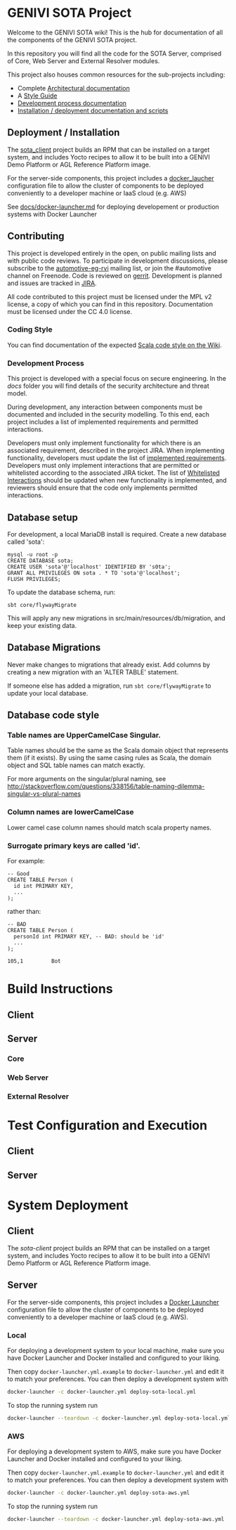 # GENIVI SOTA Project

Welcome to the GENIVI SOTA wiki! This is the hub for documentation of all the components of the GENIVI SOTA project.

In this repository you will find all the code for the SOTA Server, comprised of Core, Web Server and External Resolver modules.

This project also houses common resources for the sub-projects including:

 - Complete [Architectural documentation](Architecture)
 - A [Style Guide](Scala-Styleguide)
 - [Development process documentation](#process)
 - [Installation / deployment documentation and scripts](#install_deploy)

## <a name="install_deploy">Deployment / Installation</a>

The [sota_client](https://github.com/advancedtelematic/sota_client) project builds an RPM that can be installed on a target system, and includes Yocto recipes to allow it to be built into a GENIVI Demo Platform or AGL Reference Platform image.

For the server-side components, this project includes a [docker_laucher](https://github.com/advancedtelematic/docker_launcher) configuration file to allow the cluster of components to be deployed conveniently to a developer machine or IaaS cloud (e.g. AWS)

See [docs/docker-launcher.md](https://github.com/advancedtelematic/sota-server/master/docs/docker-launcher.md) for deploying developement or production systems with Docker Launcher

## Contributing

This project is developed entirely in the open, on public mailing lists and with public code reviews. To participate in development discussions, please subscribe to the [automotive-eg-rvi](https://lists.linuxfoundation.org/mailman/listinfo/automotive-eg-rvi) mailing list, or join the #automotive channel on Freenode. Code is reviewed on [gerrit](https://gerrithub.io). Development is planned and issues are tracked in [JIRA](https://www.atlassian.com/software/jira).

All code contributed to this project must be licensed under the MPL v2 license, a copy of which you can find in this repository. Documentation must be licensed under the CC 4.0 license.

### <a name="style">Coding Style</a>

You can find documentation of the expected <a href="Scala-Styleguide">Scala code style on the Wiki</a>.

### <a name="process">Development Process</a>

This project is developed with a special focus on secure engineering. In the *docs* folder you will find details of the security architecture and threat model.

During development, any interaction between components must be documented and included in the security modelling. To this end, each project includes a list of implemented requirements and permitted interactions.

Developers must only implement functionality for which there is an associated requirement, described in the project JIRA. When implementing functionality, developers must update the list of [implemented requirements](Requirements). Developers must only implement interactions that are permitted or whitelisted according to the associated JIRA ticket. The list of [Whitelisted Interactions](Whitelisted-Interactions) should be updated when new functionality is implemented, and reviewers should ensure that the code only implements permitted interactions.

## Database setup

For development, a local MariaDB install is required. Create a new database called 'sota':

    mysql -u root -p
    CREATE DATABASE sota;
    CREATE USER 'sota'@'localhost' IDENTIFIED BY 's0ta';
    GRANT ALL PRIVILEGES ON sota . * TO 'sota'@'localhost';
    FLUSH PRIVILEGES;

To update the database schema, run:

    sbt core/flywayMigrate

This will apply any new migrations in src/main/resources/db/migration, and keep your existing data.


## Database Migrations

Never make changes to migrations that already exist. Add columns by creating a new migration with an
'ALTER TABLE' statement.

If someone else has added a migration, run `sbt core/flywayMigrate` to update your local database.


## Database code style

### Table names are UpperCamelCase Singular.

Table names should be the same as the Scala domain object that represents them (if it exists). By using the same
casing rules as Scala, the domain object and SQL table names can match exactly.

For more arguments on the singular/plural naming, see
http://stackoverflow.com/questions/338156/table-naming-dilemma-singular-vs-plural-names

### Column names are lowerCamelCase

Lower camel case column names should match scala property names.

### Surrogate primary keys are called 'id'.

For example:

    -- Good
    CREATE TABLE Person (
      id int PRIMARY KEY,
      ...
    );

rather than:

    -- BAD
    CREATE TABLE Person (
      personId int PRIMARY KEY, -- BAD: should be 'id'
      ...
    );
                                                                                                                                                                             105,1         Bot

# Build Instructions

## Client

## Server

### Core

### Web Server

### External Resolver

# Test Configuration and Execution

## Client

## Server

# System Deployment

## Client

The *sota-client* project builds an RPM that can be installed on a target system, and includes Yocto recipes to allow it to be built into a GENIVI Demo Platform or AGL Reference Platform image.

## Server

For the server-side components, this project includes a [Docker Launcher](https://github.com/advancedtelematic/sota-server/wiki/Docker-Launcher) configuration file to allow the cluster of components to be deployed conveniently to a developer machine or IaaS cloud (e.g. AWS).

### Local

For deploying a development system to your local machine, make sure you have
Docker Launcher and Docker installed and configured to your liking.

Then copy `docker-launcher.yml.example` to `docker-launcher.yml` and edit it to
match your preferences. You can then deploy a development system with

```sh
docker-launcher -c docker-launcher.yml deploy-sota-local.yml
```

To stop the running system run

```sh
docker-launcher --teardown -c docker-launcher.yml deploy-sota-local.yml
```

### AWS

For deploying a development system to AWS, make sure you have
Docker Launcher and Docker installed and configured to your liking.

Then copy `docker-launcher.yml.example` to `docker-launcher.yml` and edit it to
match your preferences. You can then deploy a development system with

```sh
docker-launcher -c docker-launcher.yml deploy-sota-aws.yml
```

To stop the running system run

```sh
docker-launcher --teardown -c docker-launcher.yml deploy-sota-aws.yml
```

